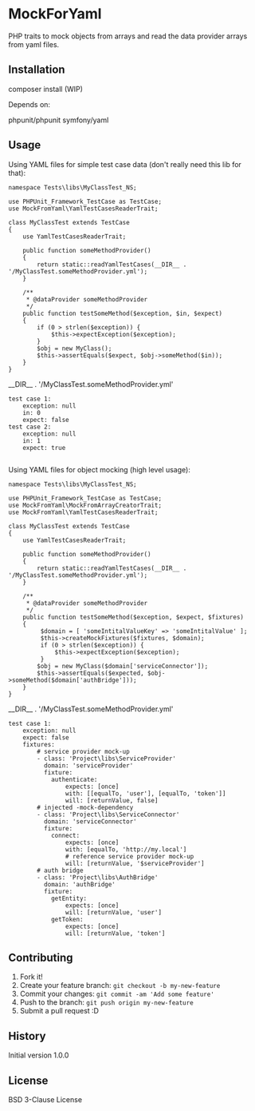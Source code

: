 
# MockForYaml

PHP traits to mock objects from arrays and read the data provider arrays from yaml files.

## Installation

composer install (WIP)

Depends on:

phpunit/phpunit
symfony/yaml

## Usage

Using YAML files for simple test case data (don't really need this lib for that):
```
namespace Tests\libs\MyClassTest_NS;

use PHPUnit_Framework_TestCase as TestCase;
use MockFromYaml\YamlTestCasesReaderTrait;

class MyClassTest extends TestCase
{
    use YamlTestCasesReaderTrait;

    public function someMethodProvider()
    {
        return static::readYamlTestCases(__DIR__ . '/MyClassTest.someMethodProvider.yml');
    }

    /**
     * @dataProvider someMethodProvider
     */
    public function testSomeMethod($exception, $in, $expect)
    {
        if (0 > strlen($exception)) {
            $this->expectException($exception);
        }
        $obj = new MyClass();
        $this->assertEquals($expect, $obj->someMethod($in));
    }
}
```
\_\_DIR\_\_ . '/MyClassTest.someMethodProvider.yml'
```
test case 1:
    exception: null
    in: 0
    expect: false
test case 2:
    exception: null
    in: 1
    expect: true
    
```
Using YAML files for object mocking (high level usage):
```
namespace Tests\libs\MyClassTest_NS;

use PHPUnit_Framework_TestCase as TestCase;
use MockFromYaml\MockFromArrayCreatorTrait;
use MockFromYaml\YamlTestCasesReaderTrait;

class MyClassTest extends TestCase
{
    use YamlTestCasesReaderTrait;

    public function someMethodProvider()
    {
        return static::readYamlTestCases(__DIR__ . '/MyClassTest.someMethodProvider.yml');
    }

    /**
     * @dataProvider someMethodProvider
     */
    public function testSomeMethod($exception, $expect, $fixtures)
    {
         $domain = [ 'someIntitalValueKey' => 'someIntitalValue' ];
         $this->createMockFixtures($fixtures, $domain);
         if (0 > strlen($exception)) {
             $this->expectException($exception);
         }
        $obj = new MyClass($domain['serviceConnector']);
        $this->assertEquals($expected, $obj->someMethod($domain['authBridge']));
    }
}
```
\_\_DIR\_\_ . '/MyClassTest.someMethodProvider.yml'
```
test case 1:
    exception: null
    expect: false
    fixtures:
        # service provider mock-up
        - class: 'Project\libs\ServiceProvider'
          domain: 'serviceProvider'
          fixture:
            authenticate:
                expects: [once]
                with: [[equalTo, 'user'], [equalTo, 'token']]
                will: [returnValue, false]
        # injected -mock-dependency
        - class: 'Project\libs\ServiceConnector'
          domain: 'serviceConnector'
          fixture:
            connect:
                expects: [once]
                with: [equalTo, 'http://my.local']
                # reference service provider mock-up
                will: [returnValue, '$serviceProvider']
        # auth bridge
        - class: 'Project\libs\AuthBridge'
          domain: 'authBridge'
          fixture:
            getEntity:
                expects: [once]
                will: [returnValue, 'user']
            getToken:
                expects: [once]
                will: [returnValue, 'token']
```
## Contributing

1. Fork it!
2. Create your feature branch: `git checkout -b my-new-feature`
3. Commit your changes: `git commit -am 'Add some feature'`
4. Push to the branch: `git push origin my-new-feature`
5. Submit a pull request :D

## History

Initial version 1.0.0

## License

BSD 3-Clause License
